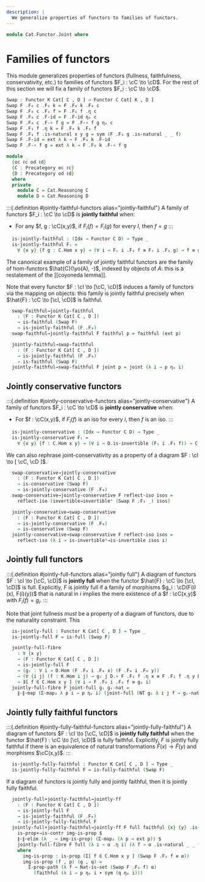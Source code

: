 ```yaml
---
description: |
  We generalize properties of functors to families of functors.
---
```

<!--
```agda
open import Cat.Functor.Conservative
open import Cat.Functor.Naturality
open import Cat.Functor.Properties
open import Cat.Functor.Base
open import Cat.Prelude

import Cat.Reasoning
```
-->
```agda
module Cat.Functor.Joint where
```

<!--
```agda
private variable
  o h o₁ h₁ iℓ : Level
  C D K : Precategory o h
  Idx : Type iℓ
open Functor
open _=>_
```
-->

# Families of functors

This module generalizes properties of functors (fullness, faithfulness,
conservativity, etc.) to families of functors $F_i : \cC \to \cD$.
For the rest of this section we will fix a family of functors
$F_i : \cC \to \cD$.

```agda
Swap : Functor K Cat[ C , D ] → Functor C Cat[ K , D ]
Swap F .F₀ c .F₀ k = F .F₀ k .F₀ c
Swap F .F₀ c .F₁ f = F .F₁ f .η c
Swap F .F₀ c .F-id = F .F-id ηₚ c
Swap F .F₀ c .F-∘ f g = F .F-∘ f g ηₚ c
Swap F .F₁ f .η k = F .F₀ k .F₁ f
Swap F .F₁ f .is-natural x y g = sym (F .F₁ g .is-natural _ _ f)
Swap F .F-id = ext λ k → F .F₀ k .F-id
Swap F .F-∘ f g = ext λ k → F .F₀ k .F-∘ f g

module _
  {oc ℓc od ℓd}
  {C : Precategory oc ℓc}
  {D : Precategory od ℓd}
  where
  private
    module C = Cat.Reasoning C
    module D = Cat.Reasoning D
```

:::{.definition #jointly-faithful-functors alias="jointly-faithful"}
A family of functors $F_i : \cC \to \cD$ is **jointly faithful** when:
- For any $f, g : \cC(x,y)$, if $F_i(f) = F_i(g)$ for every $I$, then
$f = g$
:::

```agda
  is-jointly-faithful : (Idx → Functor C D) → Type _
  is-jointly-faithful Fᵢ =
    ∀ {x y} {f g : C.Hom x y} → (∀ i → Fᵢ i .F₁ f ≡ Fᵢ i .F₁ g) → f ≡ g
```

The canonical example of a family of jointly faithful functors are the
family of hom-functors $\hat{C}(\yo(A), -)$, indexed by objects of $A$:
this is a restatement of the [[coyoneda lemma]].

Note that every functor $F : \cI \to [\cC, \cD]$ induces a family of
functors via the mapping on objects: this family is jointly faithful
precisely when $\hat{F} : \cC \to [\cI, \cD]$ is faithful.

```agda
  swap-faithful→jointly-faithful
    : (F : Functor K Cat[ C , D ])
    → is-faithful (Swap F)
    → is-jointly-faithful (F .F₀)
  swap-faithful→jointly-faithful F faithful p = faithful (ext p)

  jointly-faithful→swap-faithful
    : (F : Functor K Cat[ C , D ])
    → is-jointly-faithful (F .F₀)
    → is-faithful (Swap F)
  jointly-faithful→swap-faithful F joint p = joint (λ i → p ηₚ i)
```

## Jointly conservative functors

:::{.definition #jointly-conservative-functors alias="jointly-conservative"}
A family of functors $F_i : \cC \to \cD$ is **jointly conservative** when:
- For $f : \cC(x,y)$, if $F_i(f)$ is an iso for every $i$, then $f$ is an iso.
:::

```agda
  is-jointly-conservative : (Idx → Functor C D) → Type _
  is-jointly-conservative Fᵢ =
    ∀ {x y} {f : C.Hom x y} → (∀ i → D.is-invertible (Fᵢ i .F₁ f)) → C.is-invertible f
```

We can also rephrase joint-conservativity as a property of a diagram
$F : \cI \to [ \cC, \cD ]$.

```agda
  swap-conservative→jointly-conservative
    : (F : Functor K Cat[ C , D ])
    → is-conservative (Swap F)
    → is-jointly-conservative (F .F₀)
  swap-conservative→jointly-conservative F reflect-iso isos =
    reflect-iso (invertible→invertibleⁿ (Swap F .F₁ _) isos)

  jointly-conservative→swap-conservative
    : (F : Functor K Cat[ C , D ])
    → is-jointly-conservative (F .F₀)
    → is-conservative (Swap F)
  jointly-conservative→swap-conservative F reflect-iso isos =
    reflect-iso (λ i → is-invertibleⁿ→is-invertible isos i)
```


## Jointly full functors

:::{.definition #jointly-full-functors alias="jointly full"}
A diagram of functors $F : \cI \to [\cC, \cD]$ is **jointly full** when
the functor $\hat{F} : \cC \to [\cI, \cD]$ is full. Explicitly, $F$ is
jointly full if a family of morphisms $g_i : \cD(F(i)(x), F(i)(y))$ that is
natural in $i$ implies the mere existence of a $f : \cC(x,y)$ with
$F_i(f) = g_i$.
:::

Note that joint fullness *must* be a property of a diagram of functors,
due to the naturality constraint. This

<!--
```agda
module _
  {oc ℓc od ℓd ok ℓk}
  {C : Precategory oc ℓc}
  {D : Precategory od ℓd}
  {K : Precategory ok ℓk}
  where
  private
    module C = Cat.Reasoning C
    module D = Cat.Reasoning D
    module K = Cat.Reasoning K
```
-->

```agda
  is-jointly-full : Functor K Cat[ C , D ] → Type _
  is-jointly-full F = is-full (Swap F)

  jointly-full-fibre
    : ∀ {x y}
    → (F : Functor K Cat[ C , D ])
    → is-jointly-full F
    → (gᵢ : ∀ i → D.Hom (F .F₀ i .F₀ x) (F .F₀ i .F₀ y))
    → (∀ {i j} (f : K.Hom i j) → gᵢ j D.∘ F .F₁ f .η x ≡ F .F₁ f .η y D.∘ gᵢ i)
    → ∃[ f ∈ C.Hom x y ] (∀ i → F .F₀ i .F₁ f ≡ gᵢ i)
  jointly-full-fibre F joint-full gᵢ gᵢ-nat =
    ∥-∥-map (Σ-map₂ λ p i → p ηₚ i) (joint-full (NT gᵢ λ i j f → gᵢ-nat f))
```


## Jointly fully faithful functors

:::{.definition #jointly-fully-faithful-functors alias="jointly-fully-faithful"}
A diagram of functors $F : \cI \to [\cC, \cD]$ is **jointly fully faithful** when
the functor $\hat{F} : \cC \to [\cI, \cD]$ is fully faithful. Explicitly, $F$ is
jointly fully faithful if there is an equivalence of natural transformations
$\hat{F}(x) \to \hat{F}(y)$ and morphisms $\cC(x,y)$.
:::

```agda
  is-jointly-fully-faithful : Functor K Cat[ C , D ] → Type _
  is-jointly-fully-faithful F = is-fully-faithful (Swap F)
```

If a diagram of functors is jointly fully and jointly faithful, then it is jointly
fully faithful.

```agda
  jointly-full+jointly-faithful→jointly-ff
    : (F : Functor K Cat[ C , D ])
    → is-jointly-full F
    → is-jointly-faithful (F .F₀)
    → is-jointly-fully-faithful F
  jointly-full+jointly-faithful→jointly-ff F full faithful {x} {y} .is-eqv α =
    is-prop∙→is-contr img-is-prop $
    ∥-∥-elim (λ _ → img-is-prop) (Σ-map₂ (λ p → ext p)) $
    jointly-full-fibre F full (λ i → α .η i) (λ f → α .is-natural _ _ f)
    where
      img-is-prop : is-prop (Σ[ f ∈ C.Hom x y ] (Swap F .F₁ f ≡ α))
      img-is-prop (f , p) (g , q) =
        Σ-prop-path (λ f → Nat-is-set (Swap F .F₁ f) α)
          (faithful (λ i → p ηₚ i ∙ sym (q ηₚ i)))
```
